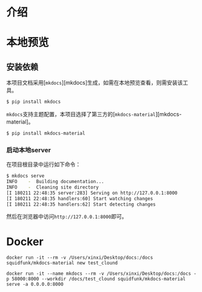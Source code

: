 

# 介绍

# 本地预览

## 安装依赖

本项目文档采用[`mkdocs`][mkdocs]生成，如需在本地预览查看，则需安装该工具。

```bash
$ pip install mkdocs
```

`mkdocs`支持主题配置，本项目选择了第三方的[`mkdocs-material`][mkdocs-material]。

```bash
$ pip install mkdocs-material
```

### 启动本地server

在项目根目录中运行如下命令：

```bash
$ mkdocs serve
INFO    -  Building documentation...
INFO    -  Cleaning site directory
[I 180211 22:48:35 server:283] Serving on http://127.0.0.1:8000
[I 180211 22:48:35 handlers:60] Start watching changes
[I 180211 22:48:35 handlers:62] Start detecting changes
```

然后在浏览器中访问`http://127.0.0.1:8000`即可。

# Docker
```
docker run -it --rm -v /Users/xinxi/Desktop/docs:/docs squidfunk/mkdocs-material new test_clound

docker run -it --name mkdocs --rm -v /Users/xinxi/Desktop/docs:/docs -p 58000:8000 --workdir /docs/test_clound squidfunk/mkdocs-material serve -a 0.0.0.0:8000
```